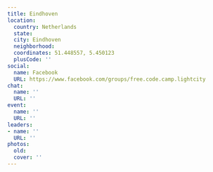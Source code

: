 ```yaml
---
title: Eindhoven
location:
  country: Netherlands
  state: 
  city: Eindhoven
  neighborhood: 
  coordinates: 51.448557, 5.450123
  plusCode: ''
social:
  name: Facebook
  URL: https://www.facebook.com/groups/free.code.camp.lightcity
chat:
  name: ''
  URL: ''
event:
  name: ''
  URL: ''
leaders:
- name: ''
  URL: ''
photos:
  old: 
  cover: ''
---
```

